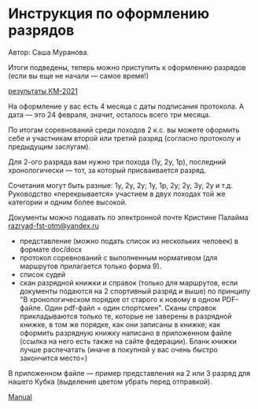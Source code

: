 # Инструкция по оформлению разрядов

Автор: Саша Муранова.

Итоги подведены, теперь можно приступить к оформлению разрядов (если вы еще не начали — самое время!)

[результаты КМ-2021](https://fst-otm.net/file/rezult/marshrut_scan/2021_km/km2021_gory_2ks_f9.pdf)

На оформление у вас есть 4 месяца с даты подписания протокола. А дата — это 24 февраля, значит, осталось всего три месяца.

По итогам соревнований среди походов 2 к.с. вы можете оформить себе и участникам второй или третий разряд (согласно протоколу и предыдущим заслугам).

Для 2-ого разряда вам нужно три похода (1у, 2у, 1р), последний хронологически — тот, за который присваивается разряд.

Сочетания могут быть разные: 1у, 2у, 2у; 1у, 1р, 2у; 2у, 3у, 2у и т.д.
Руководство «перекрывается» участием в двух походах той же категории и одним более высокой.

Документы можно подавать по электронной почте Кристине Палайма razryad-fst-otm@yandex.ru
- представление (можно подать список из нескольких человек) в формате doc/docx
- протокол соревнований с выполненным нормативом (для маршрутов прилагается только форма 9).
- список судей
- скан разрядной книжки и справок (только для маршрутов, если документы подаются на 2 спортивный разряд и выше) по принципу "В хронологическом порядке от старого к новому в одном PDF-файле. Один pdf-файл = один спортсмен". Сканы справок прикладываются только те, которые не заверены в разрядной книжке, в том же порядке, как они записаны в книжке; как оформить разрядную книжку написано в приложенном файле (ссылка на него есть также на сайте федерации). Бланк книжки лучше распечатать (иначе в покупной у вас очень быстро закончится место=)

В приложенном файле — пример представления на 2 или 3 разряд для нашего Кубка (выделение цветом убрать перед отправкой).

[Manual](https://fst-otm.net/index/sportivnye_razrjady_i_zvanija/0-22)
